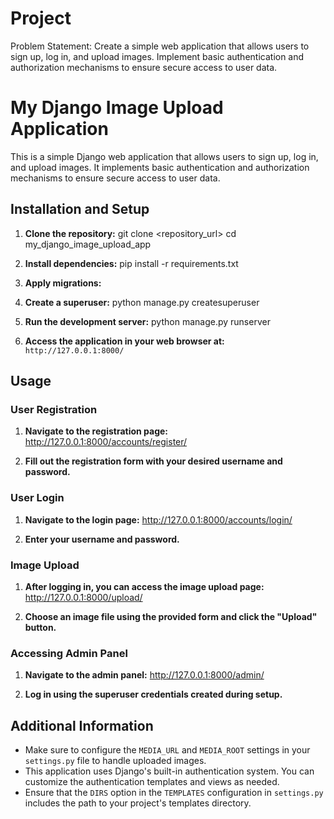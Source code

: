 # Project
Problem Statement: Create a simple web application that allows users to sign up, log in, and upload images. Implement basic authentication and authorization mechanisms to ensure secure access to user data.

# My Django Image Upload Application

This is a simple Django web application that allows users to sign up, log in, and upload images. It implements basic authentication and authorization mechanisms to ensure secure access to user data.

## Installation and Setup

1. **Clone the repository:**
git clone <repository_url>
cd my_django_image_upload_app

2. **Install dependencies:**
pip install -r requirements.txt 
3. **Apply migrations:**
4. **Create a superuser:**
python manage.py createsuperuser

5. **Run the development server:**
python manage.py runserver

6. **Access the application in your web browser at:** `http://127.0.0.1:8000/`

## Usage

### User Registration

1. **Navigate to the registration page:**
http://127.0.0.1:8000/accounts/register/

2. **Fill out the registration form with your desired username and password.**

### User Login

1. **Navigate to the login page:**
http://127.0.0.1:8000/accounts/login/

2. **Enter your username and password.**

### Image Upload

1. **After logging in, you can access the image upload page:**
http://127.0.0.1:8000/upload/

2. **Choose an image file using the provided form and click the "Upload" button.**

### Accessing Admin Panel

1. **Navigate to the admin panel:**
http://127.0.0.1:8000/admin/

2. **Log in using the superuser credentials created during setup.**

## Additional Information

- Make sure to configure the `MEDIA_URL` and `MEDIA_ROOT` settings in your `settings.py` file to handle uploaded images.
- This application uses Django's built-in authentication system. You can customize the authentication templates and views as needed.
- Ensure that the `DIRS` option in the `TEMPLATES` configuration in `settings.py` includes the path to your project's templates directory.








